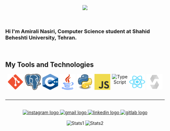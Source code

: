 <p align="center">
  <a href="https://git.io/typing-svg">
    <img src="https://readme-typing-svg.demolab.com?font=Fira+Code&size=40&pause=1000&color=00FF00&center=true&vCenter=true&width=500&lines=----HOPE----"/>
  </a>
</p>

<br>

### Hi I'm Amirali Nasiri, Computer Science student at Shahid Beheshti University, Tehran.

<br>

## My Tools and Technologies

<div align="center">

<div style="display: flex; align-items: center; justify-content: center; gap: 5px; flex-wrap: wrap;">
  <img src="icons/git.svg" alt="git" height="50" width="50">
  <img src="icons/postgres.svg" alt="postgres" height="50" width="50">
  <img src="icons/c++.svg" alt="c++" height="50" width="50">
  <img src="icons/java.svg" alt="java" height="50" width="50">
  <img src="icons/python.svg" alt="python" height="50" width="50">
  <img src="icons/logo-javascript.svg" alt="javascript" height="50" width="50">
  <img src="https://upload.wikimedia.org/wikipedia/commons/4/4c/Typescript_logo_2020.svg" alt="TypeScript" height="50" width="50">
  <img src="icons/react-2.svg" alt="react" height="50" width="50">
  <img src="icons/solidity-svgrepo-com.svg" alt="solidity" height="50" width="50">
<!--   <img src="https://upload.wikimedia.org/wikipedia/commons/d/d5/Rust_programming_language_black_logo.svg" alt="Rust" height="50" width="50">
<img src="https://upload.wikimedia.org/wikipedia/commons/0/05/Go_Logo_Blue.svg" alt="Go" height="50" width="50">
<img src="https://assets.website-files.com/60907e5f6e85848e3592e353/60a7d5786f05f771df6c8585_Hardhat_logo-p-500.png" alt="Hardhat" height="50" width="50"> -->
</div>

</div>

<br>
<hr>
<br>

<div align="center">
  <a href="https://www.instagram.com/amirali__nasiri_?igsh=aW82cmxvYzRtOHZj" target="_blank">
    <img src="https://img.shields.io/static/v1?message=Instagram&logo=instagram&label=&color=cd486b&logoColor=white&labelColor=&style=for-the-badge" height="27" alt="instagram logo"  />
  </a>
  <a href="mailto:amirnasiri1383710@gmail.com" target="_blank">
    <img src="https://img.shields.io/static/v1?message=Gmail&logo=gmail&label=&color=D14836&logoColor=white&labelColor=&style=for-the-badge" height="27" alt="gmail logo"  />
  </a>
  <a href="https://www.linkedin.com/in/amirali-nasiri-370646283/" target="_blank">
    <img src="https://img.shields.io/static/v1?message=LinkedIn&logo=linkedin&label=&color=0077B5&logoColor=white&labelColor=&style=for-the-badge" height="27" alt="linkedin logo"  />
  </a>
  <a href="https://gitlab.com/amirnasiri1383710" target="_blank">
    <img src="https://img.shields.io/static/v1?message=GitLab&logo=gitlab&label=&color=FCA121&logoColor=white&labelColor=&style=for-the-badge" height="27" alt="gitlab logo"  />
  </a>
</div>

<br>

<div align="center">
  <img src="https://github-readme-stats.vercel.app/api?username=amiralinasiri27&theme=darcula&show_icons=true&hide_border=true&count_private=true" alt="Stats1" height="150">
  <img src="https://github-readme-stats.vercel.app/api/top-langs/?username=amiralinasiri27&theme=darcula&show_icons=true&hide_border=true&layout=compact" alt="Stats2" height="150">
</div>
